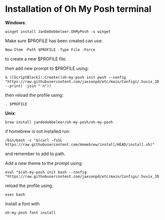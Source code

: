 # Installation of Oh My Posh terminal

**Windows**:
```
winget install JanDeDobbeleer.OhMyPosh -s winget
````

Make sure $PROFILE has been created can use:
```
New-Item -Path $PROFILE -Type File -Force
```
to create a new $PROFILE file.


then add new prompt to $PROFILE using:
```
& ([ScriptBlock]::Create((oh-my-posh init pwsh --config "https://raw.githubusercontent.com/jaxsonpd/etc/main/Configs/.huvix_JD.omp.json" --print) -join "`n"))
```

then reload the profile using: 
```
. $PROFILE
```

**Unix**:
```
brew install jandedobbeleer/oh-my-posh/oh-my-posh
```
if homebrew is not installed run:

```
/bin/bash -c "$(curl -fsSL https://raw.githubusercontent.com/Homebrew/install/HEAD/install.sh)"
```
and remember to add to path.

Add a new theme to the prompt using:

```
eval "$(oh-my-posh init bash --config "https://raw.githubusercontent.com/jaxsonpd/etc/main/Configs/.huvix_JD.omp.json")"
```

reload the profile using:
```
exec bash
```


Install a font with 
```
oh-my-posh font install
```



